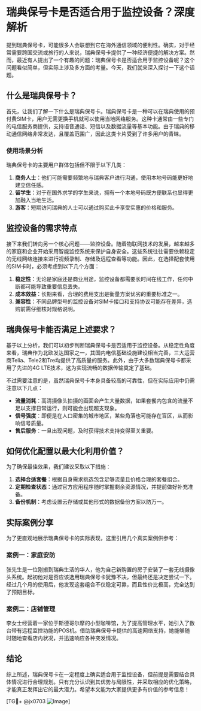 # 瑞典保号卡是否适合用于监控设备？深度解析

提到瑞典保号卡，可能很多人会联想到它在海外通信领域的便利性。确实，对于经常需要跨国交流或旅行的人来说，瑞典保号卡提供了一种经济便捷的解决方案。然而，最近有人提出了一个有趣的问题：瑞典保号卡是否适合用于监控设备呢？这个问题看似简单，但实际上涉及多方面的考量。今天，我们就来深入探讨一下这个话题。

## 什么是瑞典保号卡？

首先，让我们了解一下什么是瑞典保号卡。瑞典保号卡是一种可以在瑞典使用的预付费SIM卡，用户无需更换手机就可以使用当地网络服务。这种卡通常由一些专门的电信服务商提供，支持语音通话、短信以及数据流量等基本功能。由于瑞典的移动通信网络非常发达，且覆盖范围广，因此这类卡片受到了许多用户的青睐。

### 使用场景分析

瑞典保号卡的主要用户群体包括但不限于以下几类：

1. **商务人士**：他们可能需要频繁地与瑞典客户进行沟通，使用本地号码能更好地建立信任感。
2. **留学生**：对于在国外求学的学生来说，拥有一个本地号码既方便联系也显得更加融入当地生活。
3. **游客**：短期访问瑞典的人士可以通过购买此卡享受实惠的价格和服务。

## 监控设备的需求特点

接下来我们转向另一个核心问题——监控设备。随着物联网技术的发展，越来越多的家庭和企业开始采用智能监控系统来保护自身安全。这些系统往往需要依赖稳定的无线网络连接来进行视频录制、存储及远程查看等功能。因此，在选择配套使用的SIM卡时，必须考虑到以下几个方面：

1. **稳定性**：无论是家庭还是商业用途，监控设备都需要长时间在线工作，任何中断都可能导致重要信息丢失。
2. **成本效益**：长期来看，合理的费用支出是衡量方案优劣的重要标准之一。
3. **兼容性**：不同品牌型号的监控设备对SIM卡接口和支持协议可能存在差异，选购前需仔细核对规格说明。

## 瑞典保号卡能否满足上述要求？

基于以上分析，我们可以初步判断瑞典保号卡是否适用于监控设备。从稳定性角度来看，瑞典作为北欧发达国家之一，其国内电信基础设施建设相当完善，三大运营商Telia、Tele2和Tre均提供了高质量的服务。此外，由于大多数瑞典保号卡都采用了先进的4G LTE技术，这为实现流畅的数据传输奠定了基础。

不过需要注意的是，虽然瑞典保号卡本身具备较高的可靠性，但在实际应用中仍需注意以下几点：

- **流量消耗**：高清摄像头拍摄的画面会产生大量数据，如果套餐内包含的流量不足以支撑日常运行，则可能会出现超支现象。
- **信号强度**：即便是在人口密集的城市地区，某些角落也可能存在盲区，从而影响信号质量。
- **售后服务**：一旦出现问题，及时获得技术支持变得至关重要。

## 如何优化配置以最大化利用价值？

为了确保最佳效果，我们建议采取以下措施：

1. **选择合适套餐**：根据自身需求挑选包含足够流量且价格合理的套餐组合。
2. **定期检查状态**：通过官方应用程序随时掌握剩余资源情况，并提前做好补充准备。
3. **备份机制**：考虑设置云存储或其他形式的数据备份方案以防万一。

## 实际案例分享

为了更直观地展示瑞典保号卡的实际表现，这里引用几个真实案例供参考：

### 案例一：家庭安防
张先生是一位刚搬到瑞典生活的华人，他为自己新购置的房子安装了一套无线摄像头系统。起初他对是否应该选用瑞典保号卡犹豫不决，但最终还是决定尝试一下。经过几个月的使用后，他发现这套组合不仅稳定可靠，而且性价比极高，完全达到了预期目标。

### 案例二：店铺管理
李女士经营着一家位于斯德哥尔摩的小型咖啡馆，为了提高管理水平，她引入了数台带有远程监控功能的POS机。借助瑞典保号卡提供的高速网络支持，她能够随时随地查看店内状况，并迅速响应各种突发情况。

## 结论

综上所述，瑞典保号卡在一定程度上确实适合用于监控设备，但前提是需要结合具体情况进行合理规划。只有充分认识到其优势与局限性，并采取相应的优化策略，才能真正发挥出它的最大潜力。希望本文能为大家提供更多有价值的参考信息！

[TG💪+ @jx0703 ![Image](https://github.com/user-attachments/assets/dbca1d08-cadb-493c-b0ec-ad6f7a83f270)]